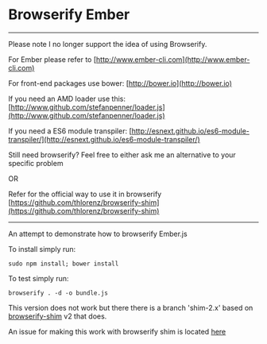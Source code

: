 Browserify Ember
=================

***
Please note I no longer support the idea of using Browserify.

For Ember please refer to [http://www.ember-cli.com](http://www.ember-cli.com)

For front-end packages use bower: [http://bower.io](http://bower.io)

If you need an AMD loader use this: [http://www.github.com/stefanpenner/loader.js](http://www.github.com/stefanpenner/loader.js)

If you need a ES6 module transpiler: [http://esnext.github.io/es6-module-transpiler/](http://esnext.github.io/es6-module-transpiler/)

Still need browserify? Feel free to either ask me an alternative to your specific problem

OR

Refer for the official way to use it in browserify [https://github.com/thlorenz/browserify-shim](https://github.com/thlorenz/browserify-shim)
***

An attempt to demonstrate how to browserify Ember.js

To install simply run:

`sudo npm install; bower install`

To test simply run:

`browserify . -d -o bundle.js`

This version does not work but there there is a branch 'shim-2.x' based on [browserify-shim](https://github.com/thlorenz/browserify-shim) v2 that does.

An issue for making this work with browserify shim is located [here](https://github.com/thlorenz/browserify-shim/issues/30)
